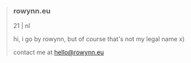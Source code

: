 > ### rowynn.eu
>
> 21 | nl 
> 
>  hi, i go by rowynn, but of course that's not my legal name x)
> 
> 
>  contact me at hello@rowynn.eu

<!--- erm.. what the scallop --->
